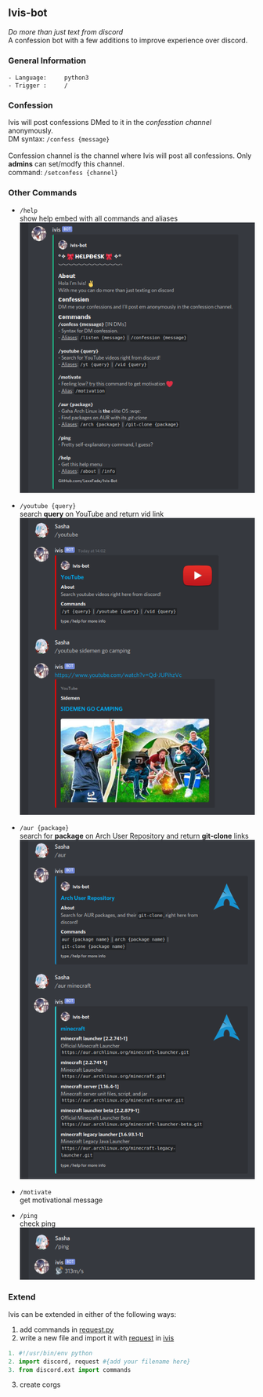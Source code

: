 ## Ivis-bot
*Do more than just text from discord* <br>
A confession bot with a few additions to improve experience over discord.

### General Information
```
- Language:     python3
- Trigger :     /
```
### Confession
Ivis will post confessions DMed to it in the <i>confesstion channel</i> anonymously.<br>
DM syntax: `/confess {message}`
<br><br>
Confession channel is the channel where Ivis will post all confessions. Only **admins** can set/modfy this channel.<br>
command: `/setconfess {channel}`

### Other Commands
- `/help` <br>show help embed with all commands and aliases <br>
![help command](https://raw.githubusercontent.com/LexxFade/Ivis-Bot/main/screenshots/help.png)

- `/youtube {query}` <br>search **query** on YouTube and return vid link <br>
![youtube](https://raw.githubusercontent.com/LexxFade/Ivis-Bot/main/screenshots/yt.png)

- `/aur {package}` <br>search for **package** on Arch User Repository and return **git-clone** links <br>
![arch user repo](https://raw.githubusercontent.com/LexxFade/Ivis-Bot/main/screenshots/aur.png)

- `/motivate` <br>get motivational message <br>

- `/ping` <br>check ping <br>
![ping](https://raw.githubusercontent.com/LexxFade/Ivis-Bot/main/screenshots/ping.png)

### Extend
Ivis can be extended in either of the following ways:
1) add commands in [request.py](https://github.com/LexxFade/Ivis-Bot/blob/main/request.py)
2) write a new file and import it with [request](https://github.com/LexxFade/Ivis-Bot/blob/main/request.py) in [ivis](https://github.com/LexxFade/Ivis-Bot/blob/main/ivis)<br>
```py 
1. #!/usr/bin/env python
2. import discord, request #{add your filename here}
3. from discord.ext import commands
```
3) create corgs
